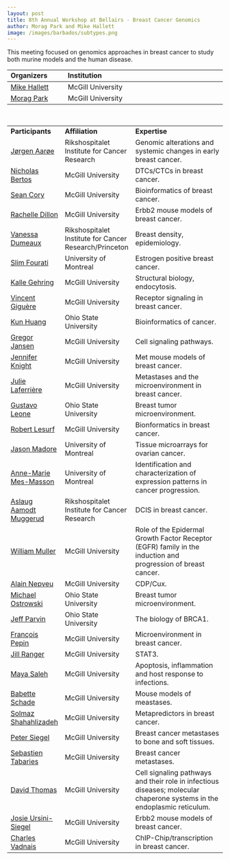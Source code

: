 ```yaml
---
layout: post
title: 8th Annual Workshop at Bellairs - Breast Cancer Genomics
author: Morag Park and Mike Hallett
image: /images/barbados/subtypes.png
---
```


This meeting focused on genomics approaches in breast cancer to study both murine models and the human disease.

<table class="t1" width="624" cellspacing="0" cellpadding="0">
<tbody>
<tr>
<td class="td1" valign="middle"><span class="p1"><strong>Organizers</strong></span></td>
<td class="td2" valign="middle"><span class="p1"><strong>Institution</strong></span></td>
</tr>
<tbody><td width="10%"><a href="http://www.mcb.mcgill.ca/%7Ehallett/">Mike Hallett</a></td><td width="45%">McGill University</td></tr>
<tr><td width="10%"><a href="http://www.mcgill.ca/mog/research/park/">Morag Park</a></td><td width="45%">McGill University</td></tr>
</tbody></table>
 


<br>


<table class="highlight" width="90%">
<tbody>
<tr><td width="20%"><b>Participants</b></td><td width="30%"><b>Affiliation</b></td><td width="50%"><b>Expertise</b></td></tr>

<td width="20%"><a href="http://www.rr-research.no/borresen/?k=Group%20members&amp;aid=2747">Jørgen Aarøe</a></td><td width="30%">Rikshospitalet Institute for Cancer Research</td><td width="50%">Genomic alterations and systemic changes in early breast cancer.</td></tr>

<tr><td width="20%"><a href="http://www.mcgill.ca/mog/research/park/bcfgg/">Nicholas Bertos</a></td><td width="30%">McGill University</td><td width="50%">DTCs/CTCs in breast cancer.</td></tr>

<td width="20%"><a href="http://www.mcb.mcgill.ca/research/comblab/about/">Sean Cory</a></td><td width="30%">McGill University</td><td width="50%">Bioinformatics of breast cancer.</td></tr>

<tr><td width="20%"><a href="http://www.mcgill.ca/mog/research/muller/lab/">Rachelle Dillon</a></td><td width="30%">McGill University</td><td width="50%">Erbb2 mouse models of breast cancer.</td></tr>

<td width="20%"><a href="http://www.rr-research.no/borresen/?k=Group%20members&amp;aid=3663">Vanessa Dumeaux</a></td><td width="30%">Rikshospitalet Institute for Cancer Research/Princeton</td><td width="50%">Breast density, epidemiology.</td></tr>

<tr><td width="20%"><a href="http://www.mapageweb.umontreal.ca/maders/theteam/index.html">Slim Fourati</a></td><td width="30%">University of Montreal</td><td width="50%">Estrogen positive breast cancer.</td></tr>

<td width="20%"><a href="http://www.mcgill.ca/biochemistry/department/faculty/gehring/">Kalle Gehring</a></td><td width="30%">McGill University</td><td width="50%">Structural biology, endocytosis.</td></tr>

<tr><td width="20%"><a href="http://www.mcgill.ca/mog/research/giguere/">Vincent Giguère</a></td><td width="30%">McGill University</td><td width="50%">Receptor signaling in breast cancer.</td></tr>

<td width="20%"><a href="http://bmi.osu.edu/~khuang/">Kun Huang</a></td><td width="30%">Ohio State University</td><td width="50%">Bioinformatics of cancer.</td></tr>

<tr><td width="20%"><a href="http://www.mcgill.ca/biochemistry/department/faculty/thomas/">Gregor Jansen</a></td><td width="30%">McGill University</td><td width="50%">Cell signaling pathways.</td></tr>

<td width="20%"><a href="http://www.mcgill.ca/mog/research/park/">Jennifer Knight</a></td><td width="30%">McGill University</td><td width="50%">Met mouse models of breast cancer.</td></tr>

<tr><td width="20%"><a href="http://www.mcgill.ca/mog/research/park/">Julie Laferrière</a></td><td width="30%">McGill University</td><td width="50%">Metastases and the microenvironment in breast cancer.</td></tr>

<td width="20%"><a href="http://www.cancergenetics.med.ohio-state.edu/2848.cfm">Gustavo Leone</a></td><td width="30%">Ohio State University</td><td width="50%">Breast tumor microenvironment.</td></tr>

<tr><td width="20%"><a href="http://www.mcb.mcgill.ca/research/comblab/about/">Robert Lesurf</a></td><td width="30%">McGill University</td><td width="50%">Bionformatics in breast cancer.</td></tr>

<td width="20%"><a href="http://www.recherche.umontreal.ca/chercheurs_unites/chercheur_affichage.asp?noseq_chercheur=137">Jason Madore</a></td><td width="30%">University of Montreal</td><td width="50%">Tissue microarrays for ovarian cancer.</td></tr>

<tr><td width="20%"><a href="http://www.recherche.umontreal.ca/chercheurs_unites/chercheur_affichage.asp?noseq_chercheur=137">Anne-Marie Mes-Masson</a></td><td width="30%">University of Montreal</td><td width="50%">Identification and characterization of expression patterns in cancer progression.</td></tr>

<td width="20%"><a href="http://www.rr-research.no/borresen/?k=Group%20members&amp;aid=3650">Aslaug Aamodt Muggerud</a></td><td width="30%">Rikshospitalet Institute for Cancer Research</td><td width="50%">DCIS in breast cancer.</td></tr>

<tr><td width="20%"><a href="http://www.mcgill.ca/mog/research/muller/">William Muller</a></td><td width="30%">McGill University</td><td width="50%">Role of the Epidermal Growth Factor Receptor (EGFR) family in the induction and progression of breast cancer.</td></tr>

<td width="20%"><a href="http://www.mcgill.ca/mog/research/nepveu/">Alain Nepveu</a></td><td width="30%">McGill University</td><td width="50%">CDP/Cux.</td></tr>

<tr><td width="20%"><a href="http://mmr.med.ohio-state.edu/~mostrowski/">Michael Ostrowski</a></td><td width="30%">Ohio State University</td><td width="50%">Breast tumor microenvironment.</td></tr>

<td width="20%"><a href="http://parvinlab.bmi.ohio-state.edu/index.php?title=Main_Page">Jeff Parvin</a></td><td width="30%">Ohio State University</td><td width="50%">The biology of BRCA1.</td></tr>

<tr><td width="20%"><a href="http://www.mcb.mcgill.ca/research/comblab/about/">François Pepin</a></td><td width="30%">McGill University</td><td width="50%">Microenvironment in breast cancer.</td></tr>

<td width="20%"><a href="http://www.mcgill.ca/mog/research/muller/lab/">Jill Ranger</a></td><td width="30%">McGill University</td><td width="50%">STAT3.</td></tr>

<tr><td width="20%"><a href="http://www.mcgill.ca/microimm/department/associate_adjunct_prof/saleh/">Maya Saleh</a></td><td width="30%">McGill University</td><td width="50%">Apoptosis, inflammation and host response to infections.</td></tr>

<td width="20%"><a href="http://www.mcgill.ca/mog/research/muller/lab/">Babette Schade</a></td><td width="30%">McGill University</td><td width="50%">Mouse models of meastases.</td></tr>

<tr><td width="20%"><a href="http://www.mcb.mcgill.ca/research/comblab/about/">Solmaz Shahahlizadeh</a></td><td width="30%">McGill University</td><td width="50%">Metapredictors in breast cancer.</td></tr>

<td width="20%"><a href="http://people.muhc.ca/peter.siegel/">Peter Siegel</a></td><td width="30%">McGill University</td><td width="50%">Breast cancer metastases to bone and soft tissues.</td></tr>

<tr><td width="20%"><a href="http://www.medicine.mcgill.ca/biochem/siegellab/sebastientabaries.htm">Sebastien Tabaries</a></td><td width="30%">McGill University</td><td width="50%">Breast cancer metastases.</td></tr>

<td width="20%"><a href="http://www.mcgill.ca/biochemistry/department/faculty/thomas/">David Thomas</a></td><td width="30%">McGill University</td><td width="50%">Cell signaling pathways and their role in infectious diseases; molecular chaperone systems in the endoplasmic reticulum.</td></tr>

<tr><td width="20%"><a href="http://www.mcgill.ca/mog/research/muller/lab/">Josie Ursini-Siegel</a></td><td width="30%">McGill University</td><td width="50%">Erbb2 mouse models of breast cancer.</td></tr>

<td width="20%"><a href="http://www.mcgill.ca/mog/research/nepveu/lab/">Charles Vadnais</a></td><td width="30%">McGill University</td><td width="50%">ChIP-Chip/transcription in breast cancer.</td></tr>

</tbody></table>
